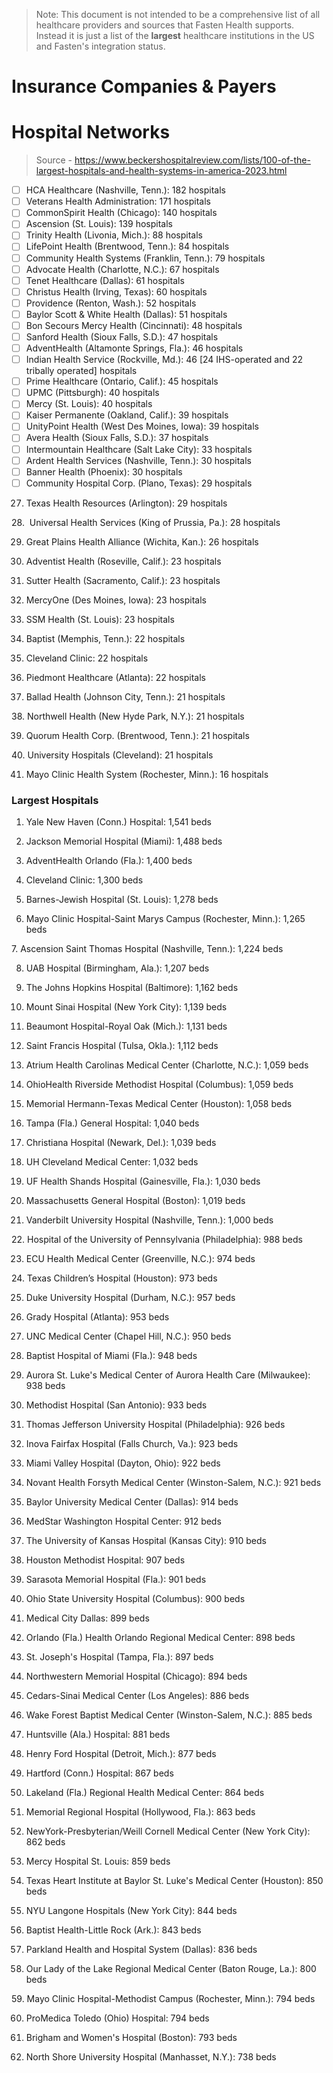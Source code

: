 
> Note: This document is not intended to be a comprehensive list of all healthcare providers and sources that Fasten Health supports. Instead it is just a list of the **largest** healthcare institutions in the US and Fasten's integration status. 

# Insurance Companies & Payers



# Hospital Networks

> Source - https://www.beckershospitalreview.com/lists/100-of-the-largest-hospitals-and-health-systems-in-america-2023.html


- [ ] HCA Healthcare (Nashville, Tenn.): 182 hospitals   
- [ ] Veterans Health Administration: 171 hospitals   
- [ ] CommonSpirit Health (Chicago): 140 hospitals   
- [ ] Ascension (St. Louis): 139 hospitals   
- [ ] Trinity Health (Livonia, Mich.): 88 hospitals   
- [ ] LifePoint Health (Brentwood, Tenn.): 84 hospitals  
- [ ] Community Health Systems (Franklin, Tenn.): 79 hospitals  
- [ ] Advocate Health (Charlotte, N.C.): 67 hospitals   
- [ ] Tenet Healthcare (Dallas): 61 hospitals   
- [ ] Christus Health (Irving, Texas): 60 hospitals  
- [ ] Providence (Renton, Wash.): 52 hospitals   
- [ ] Baylor Scott & White Health (Dallas): 51 hospitals   
- [ ] Bon Secours Mercy Health (Cincinnati): 48 hospitals  
- [ ] Sanford Health (Sioux Falls, S.D.): 47 hospitals   
- [ ] AdventHealth (Altamonte Springs, Fla.): 46 hospitals 
- [ ] Indian Health Service (Rockville, Md.): 46 [24 IHS-operated and 22 tribally operated] hospitals  
- [ ] Prime Healthcare (Ontario, Calif.): 45 hospitals   
- [ ] UPMC (Pittsburgh): 40 hospitals   
- [ ] Mercy (St. Louis): 40 hospitals    
- [ ] Kaiser Permanente (Oakland, Calif.): 39 hospitals    
- [ ] UnityPoint Health (West Des Moines, Iowa): 39 hospitals   
- [ ] Avera Health (Sioux Falls, S.D.): 37 hospitals    
- [ ] Intermountain Healthcare (Salt Lake City): 33 hospitals  
- [ ] Ardent Health Services (Nashville, Tenn.): 30 hospitals    
- [ ] Banner Health (Phoenix): 30 hospitals    
- [ ] Community Hospital Corp. (Plano, Texas): 29 hospitals  
  
27. Texas Health Resources (Arlington): 29 hospitals   
  
28.  Universal Health Services (King of Prussia, Pa.): 28 hospitals 

29. Great Plains Health Alliance (Wichita, Kan.): 26 hospitals  
  
30. Adventist Health (Roseville, Calif.): 23 hospitals  
  
31. Sutter Health (Sacramento, Calif.): 23 hospitals   
  
32. MercyOne (Des Moines, Iowa): 23 hospitals   
  
33. SSM Health (St. Louis): 23 hospitals    
  
34. Baptist (Memphis, Tenn.): 22 hospitals   
  
35. Cleveland Clinic: 22 hospitals  
  
36. Piedmont Healthcare (Atlanta): 22 hospitals  
  
37. Ballad Health (Johnson City, Tenn.): 21 hospitals   
  
38. Northwell Health (New Hyde Park, N.Y.): 21 hospitals   
  
39. Quorum Health Corp. (Brentwood, Tenn.): 21 hospitals    
  
40. University Hospitals (Cleveland): 21 hospitals   
  
41. Mayo Clinic Health System (Rochester, Minn.): 16 hospitals

### **Largest Hospitals**

1. Yale New Haven (Conn.) Hospital: 1,541 beds 

2. Jackson Memorial Hospital (Miami): 1,488 beds  
  
3. AdventHealth Orlando (Fla.): 1,400 beds  
  
4. Cleveland Clinic: 1,300 beds   
  
5. Barnes-Jewish Hospital (St. Louis): 1,278 beds   
  
6. Mayo Clinic Hospital-Saint Marys Campus (Rochester, Minn.): 1,265 beds   
  
7. Ascension Saint Thomas Hospital (Nashville, Tenn.): 1,224 beds  
  
8. UAB Hospital (Birmingham, Ala.): 1,207 beds    
  
9. The Johns Hopkins Hospital (Baltimore): 1,162 beds  
  
10. Mount Sinai Hospital (New York City): 1,139 beds   
  
11. Beaumont Hospital-Royal Oak (Mich.): 1,131 beds   
  
12. Saint Francis Hospital (Tulsa, Okla.): 1,112 beds   
  
13. Atrium Health Carolinas Medical Center (Charlotte, N.C.): 1,059 beds  
  
14. OhioHealth Riverside Methodist Hospital (Columbus): 1,059 beds   
  
15. Memorial Hermann-Texas Medical Center (Houston): 1,058 beds   
  
16. Tampa (Fla.) General Hospital: 1,040 beds   
  
17. Christiana Hospital (Newark, Del.): 1,039 beds   
  
18. UH Cleveland Medical Center: 1,032 beds

19. UF Health Shands Hospital (Gainesville, Fla.): 1,030 beds  
  
20. Massachusetts General Hospital (Boston): 1,019 beds   
  
21. Vanderbilt University Hospital (Nashville, Tenn.): 1,000 beds   
  
22. Hospital of the University of Pennsylvania (Philadelphia): 988 beds  
  
23. ECU Health Medical Center (Greenville, N.C.): 974 beds   
  
24. Texas Children’s Hospital (Houston): 973 beds  
  
25. Duke University Hospital (Durham, N.C.): 957 beds  
  
26. Grady Hospital (Atlanta): 953 beds  
  
27. UNC Medical Center (Chapel Hill, N.C.): 950 beds   
  
28. Baptist Hospital of Miami (Fla.): 948 beds  
  
29. Aurora St. Luke's Medical Center of Aurora Health Care (Milwaukee): 938 beds  
  
30. Methodist Hospital (San Antonio): 933 beds   
  
31. Thomas Jefferson University Hospital (Philadelphia): 926 beds   
  
32. Inova Fairfax Hospital (Falls Church, Va.): 923 beds   
  
33. Miami Valley Hospital (Dayton, Ohio): 922 beds   
  
34. Novant Health Forsyth Medical Center (Winston-Salem, N.C.): 921 beds   
  
35. Baylor University Medical Center (Dallas): 914 beds  
  
36. MedStar Washington Hospital Center: 912 beds   
  
37. The University of Kansas Hospital (Kansas City): 910 beds  
  
38. Houston Methodist Hospital: 907 beds

39. Sarasota Memorial Hospital (Fla.): 901 beds  
  
40. Ohio State University Hospital (Columbus): 900 beds   
  
41. Medical City Dallas: 899 beds 

42. Orlando (Fla.) Health Orlando Regional Medical Center: 898 beds  
  
43. St. Joseph's Hospital (Tampa, Fla.): 897 beds  
  
44. Northwestern Memorial Hospital (Chicago): 894 beds   
  
45. Cedars-Sinai Medical Center (Los Angeles): 886 beds   
  
46. Wake Forest Baptist Medical Center (Winston-Salem, N.C.): 885 beds   
  
47. Huntsville (Ala.) Hospital: 881 beds   
  
48. Henry Ford Hospital (Detroit, Mich.): 877 beds  
  
49. Hartford (Conn.) Hospital: 867 beds   
  
50. Lakeland (Fla.) Regional Health Medical Center: 864 beds 

51. Memorial Regional Hospital (Hollywood, Fla.): 863 beds  
  
52. NewYork-Presbyterian/Weill Cornell Medical Center (New York City): 862 beds   
  
53. Mercy Hospital St. Louis: 859 beds   
  
54. Texas Heart Institute at Baylor St. Luke's Medical Center (Houston): 850 beds   
  
55. NYU Langone Hospitals (New York City): 844 beds   
  
56. Baptist Health-Little Rock (Ark.): 843 beds   
  
57. Parkland Health and Hospital System (Dallas): 836 beds   
  
58. Our Lady of the Lake Regional Medical Center (Baton Rouge, La.): 800 beds  
  
59. Mayo Clinic Hospital-Methodist Campus (Rochester, Minn.): 794 beds   
  
60. ProMedica Toledo (Ohio) Hospital: 794 beds   
  
61. Brigham and Women's Hospital (Boston): 793 beds

62. North Shore University Hospital (Manhasset, N.Y.): 738 beds